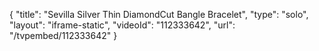 {
    "title": "Sevilla Silver Thin DiamondCut Bangle Bracelet",
    "type": "solo",
    "layout": "iframe-static",
    "videoId": "112333642",
    "url": "\/tvpembed\/112333642"
}